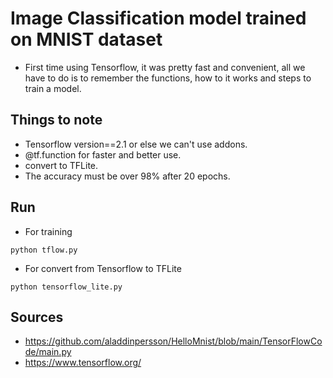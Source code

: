# Image Classification model trained on MNIST dataset
- First time using Tensorflow, it was pretty fast and convenient, all we have to do is to remember the functions, how to it works and steps to train a model.

## Things to note
- Tensorflow version==2.1 or else we can't use addons.
- @tf.function for faster and better use.
- convert to TFLite.
- The accuracy must be over 98% after 20 epochs.

## Run
- For training
```
python tflow.py
```

- For convert from Tensorflow to TFLite
```
python tensorflow_lite.py
```

## Sources
- https://github.com/aladdinpersson/HelloMnist/blob/main/TensorFlowCode/main.py
- https://www.tensorflow.org/